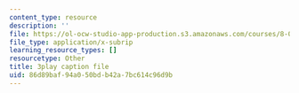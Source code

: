 ```yaml
---
content_type: resource
description: ''
file: https://ol-ocw-studio-app-production.s3.amazonaws.com/courses/8-01sc-classical-mechanics-fall-2016/86d89baf94a050bdb42a7bc614c96d9b_n1cXiw3s72k.vtt
file_type: application/x-subrip
learning_resource_types: []
resourcetype: Other
title: 3play caption file
uid: 86d89baf-94a0-50bd-b42a-7bc614c96d9b
---
```


